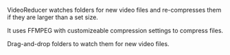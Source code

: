 VideoReducer watches folders for new video files and re-compresses them if they are larger than a set size. 

It uses FFMPEG with customizeable compression settings to compress files.

Drag-and-drop folders to watch them for new video files.


